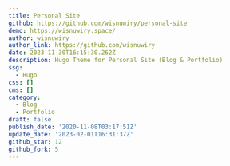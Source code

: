```yaml
---
title: Personal Site
github: https://github.com/wisnuwiry/personal-site
demo: https://wisnuwiry.space/
author: wisnuwiry
author_link: https://github.com/wisnuwiry
date: 2023-11-30T16:15:30.262Z
description: Hugo Theme for Personal Site (Blog & Portfolio)
ssg:
  - Hugo
css: []
cms: []
category:
  - Blog
  - Portfolio
draft: false
publish_date: '2020-11-08T03:17:51Z'
update_date: '2023-02-01T16:31:37Z'
github_star: 12
github_fork: 5
---
```


